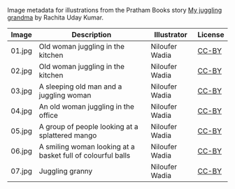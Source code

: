 Image metadata for illustrations from the Pratham Books story [My juggling grandma](https://storyweaver.org.in/stories/2945-my-juggling-grandma) by Rachita Uday Kumar.

Image | Description | Illustrator | License
----- | ----------- | ----------- | -------
01.jpg | Old woman juggling in the kitchen | Niloufer Wadia | [CC-BY](https://creativecommons.org/licenses/by/4.0/)
02.jpg | Old woman juggling in the kitchen | Niloufer Wadia | [CC-BY](https://creativecommons.org/licenses/by/4.0/)
03.jpg | A sleeping old man and a juggling woman | Niloufer Wadia | [CC-BY](https://creativecommons.org/licenses/by/4.0/)
04.jpg | An old woman juggling in the office | Niloufer Wadia | [CC-BY](https://creativecommons.org/licenses/by/4.0/)
05.jpg | A group of people looking at a splattered mango | Niloufer Wadia | [CC-BY](https://creativecommons.org/licenses/by/4.0/)
06.jpg | A smiling woman looking at a basket full of colourful balls | Niloufer Wadia | [CC-BY](https://creativecommons.org/licenses/by/4.0/)
07.jpg | Juggling granny | Niloufer Wadia | [CC-BY](https://creativecommons.org/licenses/by/4.0/)
